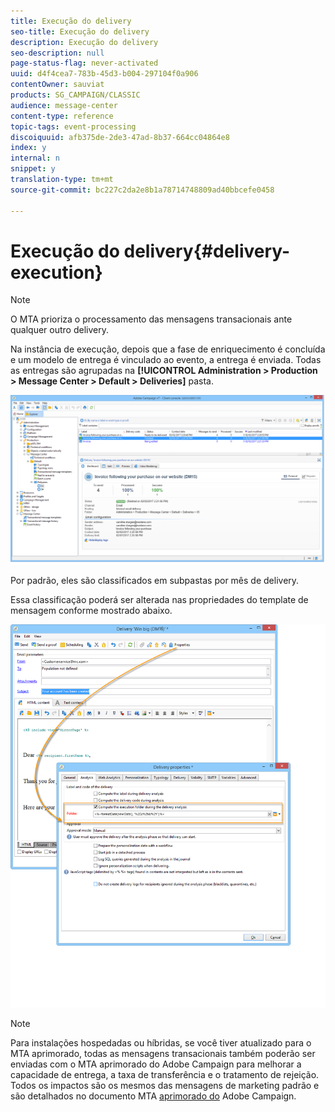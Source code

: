 ```yaml
---
title: Execução do delivery
seo-title: Execução do delivery
description: Execução do delivery
seo-description: null
page-status-flag: never-activated
uuid: d4f4cea7-783b-45d3-b004-297104f0a906
contentOwner: sauviat
products: SG_CAMPAIGN/CLASSIC
audience: message-center
content-type: reference
topic-tags: event-processing
discoiquuid: afb375de-2de3-47ad-8b37-664cc04864e8
index: y
internal: n
snippet: y
translation-type: tm+mt
source-git-commit: bc227c2da2e8b1a78714748809ad40bbcefe0458

---
```



# Execução do delivery{#delivery-execution}

>[!NOTE]
>
>O MTA prioriza o processamento das mensagens transacionais ante qualquer outro delivery.

Na instância de execução, depois que a fase de enriquecimento é concluída e um modelo de entrega é vinculado ao evento, a entrega é enviada. Todas as entregas são agrupadas na **[!UICONTROL Administration > Production > Message Center > Default > Deliveries]** pasta.

![](assets/messagecenter_deliveries_execinstances_001.png)

Por padrão, eles são classificados em subpastas por mês de delivery.

Essa classificação poderá ser alterada nas propriedades do template de mensagem conforme mostrado abaixo.

![](assets/messagecenter_deliveries_properties_001.png)

>[!NOTE]
>
>Para instalações hospedadas ou híbridas, se você tiver atualizado para o MTA aprimorado, todas as mensagens transacionais também poderão ser enviadas com o MTA aprimorado do Adobe Campaign para melhorar a capacidade de entrega, a taxa de transferência e o tratamento de rejeição. Todos os impactos são os mesmos das mensagens de marketing padrão e são detalhados no documento MTA [aprimorado do](https://helpx.adobe.com/campaign/kb/campaign-enhanced-mta.html) Adobe Campaign.